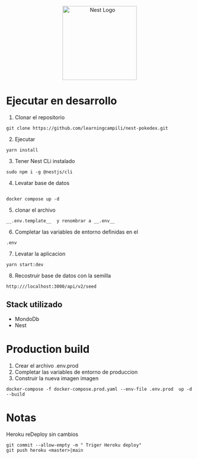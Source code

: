 <p align="center">
  <a href="http://nestjs.com/" target="blank"><img src="https://nestjs.com/img/logo-small.svg" width="200" alt="Nest Logo" /></a>
</p>

# Ejecutar en desarrollo

1. Clonar el repositorio
```
git clone https://github.com/learningcampili/nest-pokedex.git
```
2. Ejecutar
```
yarn install
```
3. Tener Nest CLi instalado
```
sudo npm i -g @nestjs/cli
```

4. Levatar base de datos
```

docker compose up -d
```
5. clonar el archivo 
```
__.env.template__  y renombrar a __.env__

```

6. Completar las variables de entorno definidas en el
```
.env
```

7. Levatar la aplicacion
```
yarn start:dev
```

8. Recostruir base de datos con la semilla
```
http:///localhost:3000/api/v2/seed
```

## Stack utilizado
  * MondoDb
  * Nest

  # Production build
  
  1. Crear el archivo .env.prod
  2. Completar las variables de entorno de produccion
  3. Construir la nueva imagen imagen
  ```
  docker-compose -f docker-compose.prod.yaml --env-file .env.prod  up -d --build
  ```




  # Notas
  Heroku reDeploy sin cambios
  ```
  git commit --allow-empty -m " Triger Heroku deploy"
  git push heroku <master>|main
  ```
  
